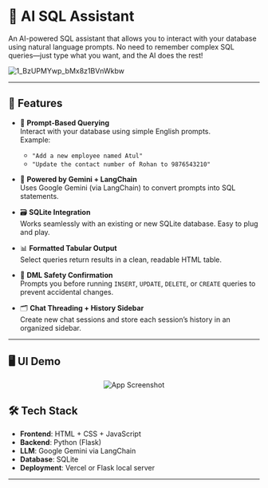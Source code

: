 # 🧠 AI SQL Assistant

An AI-powered SQL assistant that allows you to interact with your database using natural language prompts. No need to remember complex SQL queries—just type what you want, and the AI does the rest!

![1_BzUPMYwp_bMx8z1BVnWkbw](https://github.com/user-attachments/assets/ca1c73b5-63a8-4eca-b951-e290982bfafc)

---


## 📌 Features

- 💬 **Prompt-Based Querying**  
  Interact with your database using simple English prompts.  
  Example:  
  - `"Add a new employee named Atul"`  
  - `"Update the contact number of Rohan to 9876543210"`

- 🧠 **Powered by Gemini + LangChain**  
  Uses Google Gemini (via LangChain) to convert prompts into SQL statements.

- 🗃️ **SQLite Integration**  
  Works seamlessly with an existing or new SQLite database. Easy to plug and play.

- 📊 **Formatted Tabular Output**  
  Select queries return results in a clean, readable HTML table.

- 🚨 **DML Safety Confirmation**  
  Prompts you before running `INSERT`, `UPDATE`, `DELETE`, or `CREATE` queries to prevent accidental changes.

- 🗂️ **Chat Threading + History Sidebar**  
  Create new chat sessions and store each session’s history in an organized sidebar.

---

## 🖥️ UI Demo

<div align="center">

  <img src="https://i.ibb.co/HDTDcGm4/Screenshot-2025-07-27-222941.png" alt="App Screenshot" style="max-width: 200%; height: auto;">

</div>

## 🛠️ Tech Stack

- **Frontend**: HTML + CSS + JavaScript  
- **Backend**: Python (Flask)  
- **LLM**: Google Gemini via LangChain  
- **Database**: SQLite  
- **Deployment**: Vercel or Flask local server

---
